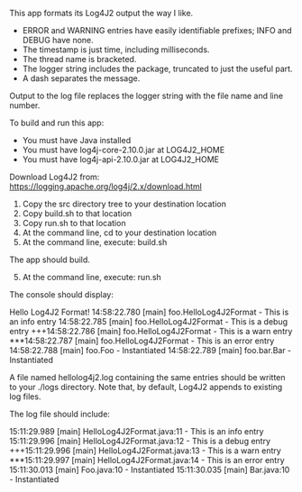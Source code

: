 This app formats its Log4J2 output the way I like.

- ERROR and WARNING entries have easily identifiable prefixes; INFO and DEBUG have none.  
- The timestamp is just time, including milliseconds.
- The thread name is bracketed.  
- The logger string includes the package, truncated to just the useful part.  
- A dash separates the message.

Output to the log file replaces the logger string with the file name and line number.

To build and run this app:

- You must have Java installed
- You must have log4j-core-2.10.0.jar at LOG4J2_HOME
- You must have log4j-api-2.10.0.jar  at LOG4J2_HOME

Download Log4J2 from: https://logging.apache.org/log4j/2.x/download.html

1. Copy the src directory tree to your destination location
2. Copy build.sh to that location
3. Copy run.sh to that location
4. At the command line, cd to your destination location
5. At the command line, execute: build.sh

The app should build.

5. At the command line, execute: run.sh

The console should display:

Hello Log4J2 Format!
14:58:22.780 [main] foo.HelloLog4J2Format - This is an info entry
14:58:22.785 [main] foo.HelloLog4J2Format - This is a debug entry
+++14:58:22.786 [main] foo.HelloLog4J2Format - This is a warn entry
***14:58:22.787 [main] foo.HelloLog4J2Format - This is an error entry
14:58:22.788 [main] foo.Foo - Instantiated
14:58:22.789 [main] foo.bar.Bar - Instantiated

A file named hellolog4j2.log containing the same entries should be written to your ./logs directory.
Note that, by default, Log4J2 appends to existing log files.

The log file should include:

15:11:29.989 [main] HelloLog4J2Format.java:11 - This is an info entry
15:11:29.996 [main] HelloLog4J2Format.java:12 - This is a debug entry
+++15:11:29.996 [main] HelloLog4J2Format.java:13 - This is a warn entry
***15:11:29.997 [main] HelloLog4J2Format.java:14 - This is an error entry
15:11:30.013 [main] Foo.java:10 - Instantiated
15:11:30.035 [main] Bar.java:10 - Instantiated
